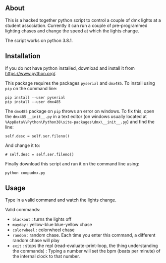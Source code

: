 ## About

This is a hacked together python script to control a couple of dmx lights at a student association. Currently it can run a couple of pre-programmed lighting chases and change the speed at which the lights change.

The script works on python 3.8.1. 

## Installation

If you do not have python installed, download and install it from <https://www.python.org/>.

This package requires the packages `pyserial` and `dmx485`. To install using `pip` on the command line:

```
pip install --user pyserial
pip install --user dmx485
```

The `dmx485` package on `pip` throws an error on windows. To fix this, open the `dmx485` `__init__.py` in a text editor (on windows usually located at `%AppData%\Python\Python38\site-packages\dmx\__init__.py`) and find the line:

```
self.desc = self.ser.fileno()
```

And change it to:

```
# self.desc = self.ser.fileno()
```

Finally download this script and run it on the command line using:

```
python compudmx.py
```

## Usage

Type in a valid command and watch the lights change.

Valid commands:
* `blackout` : turns the lights off
* `mayday` : yellow-blue blue-yellow chase
* `colorwheel` : colorwheel chase
* `random` : random chase. Each time you enter this command, a different random chase will play
* `exit` : stops the repl (read-evaluate-print-loop, the thing understanding the commands)
<number> : Typing a number will set the bpm (beats per minute) of the internal clock to that number.